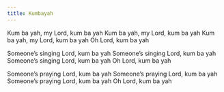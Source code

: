 ```yaml
---
title: Kumbayah
---
```


Kum ba yah, my Lord, kum ba yah 
Kum ba yah, my Lord, kum ba yah 
Kum ba yah, my Lord, kum ba yah
Oh Lord, kum ba yah

Someone’s singing Lord, kum ba yah 
Someone’s singing Lord, kum ba yah 
Someone’s singing Lord, kum ba yah 
Oh Lord, kum ba yah

Someone’s praying Lord, kum ba yah 
Someone’s praying Lord, kum ba yah 
Someone’s praying Lord, kum ba yah 
Oh Lord, kum ba yah
